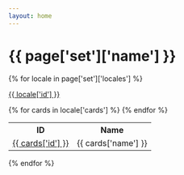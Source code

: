 ```yaml
---
layout: home
---
```


<h1>{{ page['set']['name'] }}</h1>

{% for locale in page['set']['locales'] %}

<a href="locales/{{ locale['id'] }}">{{ locale['id'] }}</a>

<table>
<tr>
    <th>ID</th>
    <th>Name</th>
</tr>
{% for cards in locale['cards'] %}
<tr>
    <td><a href="locales/{{ locale['id'] }}/cards/{{ cards['id'] }}">{{ cards['id'] }}</a></td>
    <td>{{ cards['name'] }}</td>
</tr>
{% endfor %}
</table>

{% endfor %}